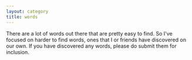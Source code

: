 ```yaml
---
layout: category
title: words
---
```


There are a lot of words out there that are pretty easy to find. So I've focused on harder to find words, ones that I or friends have discovered on our own. If you have discovered any words, please do submit them for inclusion.